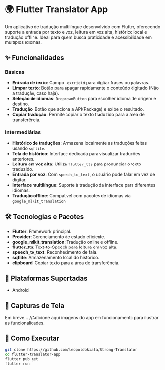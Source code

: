 # 🌍 Flutter Translator App

Um aplicativo de tradução multilíngue desenvolvido com Flutter, oferecendo suporte a entrada por texto e voz, leitura em voz alta, histórico local e tradução offline. Ideal para quem busca praticidade e acessibilidade em múltiplos idiomas.

## ✨ Funcionalidades

### Básicas
- **Entrada de texto**: Campo `TextField` para digitar frases ou palavras.
- **Limpar texto**: Botão para apagar rapidamente o conteúdo digitado (Não a tradução, caso haja).
- **Seleção de idiomas**: `DropdownButton` para escolher idioma de origem e destino.
- **Tradução**: Botão que aciona a API(Package) e exibe o resultado.
- **Copiar tradução**: Permite copiar o texto traduzido para a área de transferência.

### Intermediárias
- **Histórico de traduções**: Armazena localmente as traduções feitas usando `sqflite`.
- **Tela de histórico**: Interface dedicada para visualizar traduções anteriores.
- **Leitura em voz alta**: Utiliza `flutter_tts` para pronunciar o texto traduzido.
- **Entrada por voz**: Com `speech_to_text`, o usuário pode falar em vez de digitar.
- **Interface multilíngue**: Suporte à tradução da interface para diferentes idiomas.
- **Tradução offline**: Compatível com pacotes de idiomas via `google_mlkit_translation`.

## 🛠️ Tecnologias e Pacotes

- **Flutter**: Framework principal.
- **Provider**: Gerenciamento de estado eficiente.
- **google_mlkit_translation**: Tradução online e offline.
- **flutter_tts**: Text-to-Speech para leitura em voz alta.
- **speech_to_text**: Reconhecimento de fala.
- **sqflite**: Armazenamento local do histórico.
- **clipboard**: Copiar texto para a área de transferência.

## 📱 Plataformas Suportadas

- Android

## 📸 Capturas de Tela
Em breve...
//Adicione aqui imagens do app em funcionamento para ilustrar as funcionalidades.

## 🚀 Como Executar

```bash
git clone https://github.com/leopoldokiala/Strong-Translator
cd flutter-translator-app
flutter pub get
flutter run

